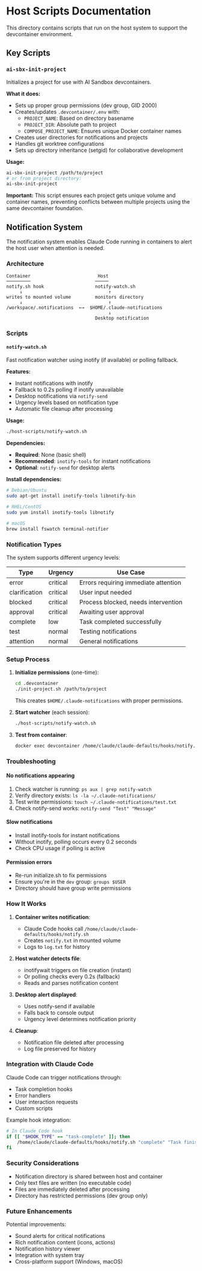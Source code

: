 # Host Scripts Documentation

This directory contains scripts that run on the host system to support the devcontainer environment.

## Key Scripts

### `ai-sbx-init-project`
Initializes a project for use with AI Sandbox devcontainers.

**What it does:**
- Sets up proper group permissions (dev group, GID 2000)
- Creates/updates `.devcontainer/.env` with:
  - `PROJECT_NAME`: Based on directory basename
  - `PROJECT_DIR`: Absolute path to project
  - `COMPOSE_PROJECT_NAME`: Ensures unique Docker container names
- Creates user directories for notifications and projects
- Handles git worktree configurations
- Sets up directory inheritance (setgid) for collaborative development

**Usage:**
```bash
ai-sbx-init-project /path/to/project
# or from project directory:
ai-sbx-init-project
```

**Important:** This script ensures each project gets unique volume and container names, preventing conflicts between multiple projects using the same devcontainer foundation.

## Notification System

The notification system enables Claude Code running in containers to alert the host user when attention is needed.

### Architecture

```
Container                         Host
─────────                        ─────
notify.sh hook                   notify-watch.sh
     ↓                                ↑
writes to mounted volume         monitors directory
     ↓                                ↑
/workspace/.notifications  ←→  $HOME/.claude-notifications
                                      ↓
                                 Desktop notification
```

### Scripts

#### `notify-watch.sh`
Fast notification watcher using inotify (if available) or polling fallback.

**Features:**
- Instant notifications with inotify
- Fallback to 0.2s polling if inotify unavailable
- Desktop notifications via `notify-send`
- Urgency levels based on notification type
- Automatic file cleanup after processing

**Usage:**
```bash
./host-scripts/notify-watch.sh
```

**Dependencies:**
- **Required**: None (basic shell)
- **Recommended**: `inotify-tools` for instant notifications
- **Optional**: `notify-send` for desktop alerts

**Install dependencies:**
```bash
# Debian/Ubuntu
sudo apt-get install inotify-tools libnotify-bin

# RHEL/CentOS
sudo yum install inotify-tools libnotify

# macOS
brew install fswatch terminal-notifier
```

### Notification Types

The system supports different urgency levels:

| Type | Urgency | Use Case |
|------|---------|----------|
| error | critical | Errors requiring immediate attention |
| clarification | critical | User input needed |
| blocked | critical | Process blocked, needs intervention |
| approval | critical | Awaiting user approval |
| complete | low | Task completed successfully |
| test | normal | Testing notifications |
| attention | normal | General notifications |

### Setup Process

1. **Initialize permissions** (one-time):
   ```bash
   cd .devcontainer
   ./init-project.sh /path/to/project
   ```
   This creates `$HOME/.claude-notifications` with proper permissions.

2. **Start watcher** (each session):
   ```bash
   ./host-scripts/notify-watch.sh
   ```

3. **Test from container**:
   ```bash
   docker exec devcontainer /home/claude/claude-defaults/hooks/notify.sh "test" "Hello from container!"
   ```

### Troubleshooting

#### No notifications appearing
1. Check watcher is running: `ps aux | grep notify-watch`
2. Verify directory exists: `ls -la ~/.claude-notifications/`
3. Test write permissions: `touch ~/.claude-notifications/test.txt`
4. Check notify-send works: `notify-send "Test" "Message"`

#### Slow notifications
- Install inotify-tools for instant notifications
- Without inotify, polling occurs every 0.2 seconds
- Check CPU usage if polling is active

#### Permission errors
- Re-run initialize.sh to fix permissions
- Ensure you're in the `dev` group: `groups $USER`
- Directory should have group write permissions

### How It Works

1. **Container writes notification**:
   - Claude Code hooks call `/home/claude/claude-defaults/hooks/notify.sh`
   - Creates `notify.txt` in mounted volume
   - Logs to `log.txt` for history

2. **Host watcher detects file**:
   - inotifywait triggers on file creation (instant)
   - Or polling checks every 0.2s (fallback)
   - Reads and parses notification content

3. **Desktop alert displayed**:
   - Uses notify-send if available
   - Falls back to console output
   - Urgency level determines notification priority

4. **Cleanup**:
   - Notification file deleted after processing
   - Log file preserved for history

### Integration with Claude Code

Claude Code can trigger notifications through:
- Task completion hooks
- Error handlers
- User interaction requests
- Custom scripts

Example hook integration:
```bash
# In Claude Code hook
if [[ "$HOOK_TYPE" == "task-complete" ]]; then
    /home/claude/claude-defaults/hooks/notify.sh "complete" "Task finished: $TASK_NAME"
fi
```

### Security Considerations

- Notification directory is shared between host and container
- Only text files are written (no executable code)
- Files are immediately deleted after processing
- Directory has restricted permissions (dev group only)

### Future Enhancements

Potential improvements:
- Sound alerts for critical notifications
- Rich notification content (icons, actions)
- Notification history viewer
- Integration with system tray
- Cross-platform support (Windows, macOS)